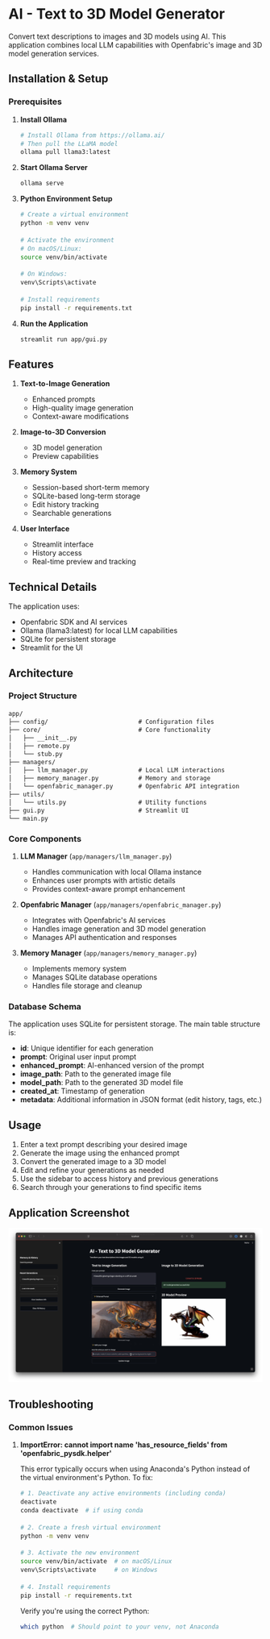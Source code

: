 # AI - Text to 3D Model Generator

Convert text descriptions to images and 3D models using AI. This application combines local LLM capabilities with Openfabric's image and 3D model generation services.

## Installation & Setup

### Prerequisites

1. **Install Ollama**

   ```bash
   # Install Ollama from https://ollama.ai/
   # Then pull the LLaMA model
   ollama pull llama3:latest
   ```

2. **Start Ollama Server**

   ```bash
   ollama serve
   ```

3. **Python Environment Setup**

   ```bash
   # Create a virtual environment
   python -m venv venv

   # Activate the environment
   # On macOS/Linux:
   source venv/bin/activate

   # On Windows:
   venv\Scripts\activate

   # Install requirements
   pip install -r requirements.txt
   ```

4. **Run the Application**

   ```bash
   streamlit run app/gui.py
   ```

## Features

1. **Text-to-Image Generation**

   - Enhanced prompts
   - High-quality image generation
   - Context-aware modifications

2. **Image-to-3D Conversion**

   - 3D model generation
   - Preview capabilities

3. **Memory System**

   - Session-based short-term memory
   - SQLite-based long-term storage
   - Edit history tracking
   - Searchable generations

4. **User Interface**

   - Streamlit interface
   - History access
   - Real-time preview and tracking

## Technical Details

The application uses:

- Openfabric SDK and AI services
- Ollama (llama3:latest) for local LLM capabilities
- SQLite for persistent storage
- Streamlit for the UI

## Architecture

### Project Structure

```
app/
├── config/                         # Configuration files
├── core/                           # Core functionality
│   ├── __init__.py
│   ├── remote.py
│   └── stub.py
├── managers/
│   ├── llm_manager.py              # Local LLM interactions
│   ├── memory_manager.py           # Memory and storage
│   └── openfabric_manager.py       # Openfabric API integration
├── utils/
│   └── utils.py                    # Utility functions
├── gui.py                          # Streamlit UI
└── main.py
```

### Core Components

1. **LLM Manager** (`app/managers/llm_manager.py`)

   - Handles communication with local Ollama instance
   - Enhances user prompts with artistic details
   - Provides context-aware prompt enhancement

2. **Openfabric Manager** (`app/managers/openfabric_manager.py`)

   - Integrates with Openfabric's AI services
   - Handles image generation and 3D model generation
   - Manages API authentication and responses

3. **Memory Manager** (`app/managers/memory_manager.py`)
   - Implements memory system
   - Manages SQLite database operations
   - Handles file storage and cleanup

### Database Schema

The application uses SQLite for persistent storage. The main table structure is:

- **id**: Unique identifier for each generation
- **prompt**: Original user input prompt
- **enhanced_prompt**: AI-enhanced version of the prompt
- **image_path**: Path to the generated image file
- **model_path**: Path to the generated 3D model file
- **created_at**: Timestamp of generation
- **metadata**: Additional information in JSON format (edit history, tags, etc.)

## Usage

1. Enter a text prompt describing your desired image
2. Generate the image using the enhanced prompt
3. Convert the generated image to a 3D model
4. Edit and refine your generations as needed
5. Use the sidebar to access history and previous generations
6. Search through your generations to find specific items

## Application Screenshot

![AI - Text to 3D Model Generator Interface](screenshot.png)

## Troubleshooting

### Common Issues

1. **ImportError: cannot import name 'has_resource_fields' from 'openfabric_pysdk.helper'**

   This error typically occurs when using Anaconda's Python instead of the virtual environment's Python. To fix:

   ```bash
   # 1. Deactivate any active environments (including conda)
   deactivate
   conda deactivate  # if using conda

   # 2. Create a fresh virtual environment
   python -m venv venv

   # 3. Activate the new environment
   source venv/bin/activate  # on macOS/Linux
   venv\Scripts\activate     # on Windows

   # 4. Install requirements
   pip install -r requirements.txt
   ```

   Verify you're using the correct Python:

   ```bash
   which python  # Should point to your venv, not Anaconda
   ```
